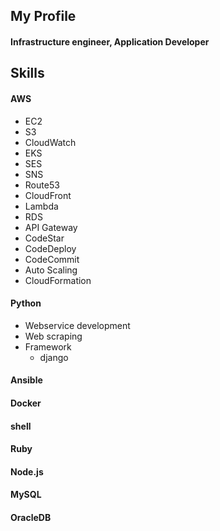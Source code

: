 ## My Profile

#### Infrastructure engineer, Application Developer

## Skills

#### AWS

  * EC2
  * S3
  * CloudWatch
  * EKS
  * SES
  * SNS
  * Route53
  * CloudFront
  * Lambda
  * RDS
  * API Gateway
  * CodeStar
  * CodeDeploy
  * CodeCommit	
  * Auto Scaling
  * CloudFormation

#### Python

  * Webservice development
  * Web scraping
  * Framework
    * django

#### Ansible
#### Docker
#### shell
#### Ruby
#### Node.js
#### MySQL
#### OracleDB

<!--
**mayopac8/mayopac8** is a ✨ _special_ ✨ repository because its `README.md` (this file) appears on your GitHub profile.

Here are some ideas to get you started:

- 🔭 I’m currently working on ...
- 🌱 I’m currently learning ...
- 👯 I’m looking to collaborate on ...
- 🤔 I’m looking for help with ...
- 💬 Ask me about ...
- 📫 How to reach me: ...
- 😄 Pronouns: ...
- ⚡ Fun fact: ...
-->
